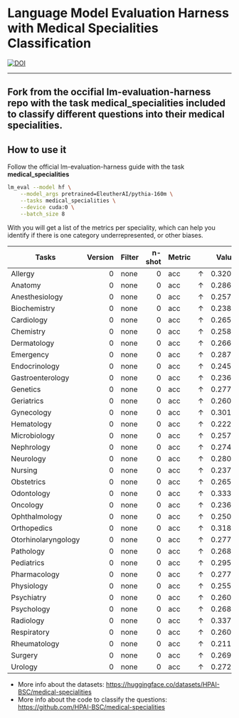 # Language Model Evaluation Harness with Medical Specialities Classification

[![DOI](https://zenodo.org/badge/DOI/10.5281/zenodo.10256836.svg)](https://doi.org/10.5281/zenodo.10256836)

---
Fork from the occifial lm-evaluation-harness repo with the task medical_specialities included to classify different questions into their medical specialities.
---

## How to use it

Follow the official lm-evaluation-harness guide with the task **medical_specialities**

```bash
lm_eval --model hf \
    --model_args pretrained=EleutherAI/pythia-160m \
    --tasks medical_specialities \
    --device cuda:0 \
    --batch_size 8
```

With you will get a list of the metrics per speciality, which can help you identify if there is one category underrepresented, or other biases.

|       Tasks       |Version|Filter|n-shot|Metric|   |Value |   |Stderr|
|-------------------|------:|------|-----:|------|---|-----:|---|-----:|
|Allergy            |      0|none  |     0|acc   |↑  |0.3200|±  |0.0469|
|Anatomy            |      0|none  |     0|acc   |↑  |0.2862|±  |0.0186|
|Anesthesiology     |      0|none  |     0|acc   |↑  |0.2577|±  |0.0344|
|Biochemistry       |      0|none  |     0|acc   |↑  |0.2388|±  |0.0104|
|Cardiology         |      0|none  |     0|acc   |↑  |0.2659|±  |0.0211|
|Chemistry          |      0|none  |     0|acc   |↑  |0.2587|±  |0.0193|
|Dermatology        |      0|none  |     0|acc   |↑  |0.2660|±  |0.0323|
|Emergency          |      0|none  |     0|acc   |↑  |0.2871|±  |0.0319|
|Endocrinology      |      0|none  |     0|acc   |↑  |0.2456|±  |0.0216|
|Gastroenterology   |      0|none  |     0|acc   |↑  |0.2364|±  |0.0207|
|Genetics           |      0|none  |     0|acc   |↑  |0.2776|±  |0.0192|
|Geriatrics         |      0|none  |     0|acc   |↑  |0.2609|±  |0.0532|
|Gynecology         |      0|none  |     0|acc   |↑  |0.3015|±  |0.0395|
|Hematology         |      0|none  |     0|acc   |↑  |0.2220|±  |0.0184|
|Microbiology       |      0|none  |     0|acc   |↑  |0.2576|±  |0.0141|
|Nephrology         |      0|none  |     0|acc   |↑  |0.2747|±  |0.0271|
|Neurology          |      0|none  |     0|acc   |↑  |0.2801|±  |0.0210|
|Nursing            |      0|none  |     0|acc   |↑  |0.2374|±  |0.0303|
|Obstetrics         |      0|none  |     0|acc   |↑  |0.2655|±  |0.0235|
|Odontology         |      0|none  |     0|acc   |↑  |0.3337|±  |0.0149|
|Oncology           |      0|none  |     0|acc   |↑  |0.2367|±  |0.0272|
|Ophthalmology      |      0|none  |     0|acc   |↑  |0.2500|±  |0.0367|
|Orthopedics        |      0|none  |     0|acc   |↑  |0.3180|±  |0.0317|
|Otorhinolaryngology|      0|none  |     0|acc   |↑  |0.2775|±  |0.0310|
|Pathology          |      0|none  |     0|acc   |↑  |0.2680|±  |0.0452|
|Pediatrics         |      0|none  |     0|acc   |↑  |0.2959|±  |0.0267|
|Pharmacology       |      0|none  |     0|acc   |↑  |0.2772|±  |0.0158|
|Physiology         |      0|none  |     0|acc   |↑  |0.2559|±  |0.0254|
|Psychiatry         |      0|none  |     0|acc   |↑  |0.2601|±  |0.0143|
|Psychology         |      0|none  |     0|acc   |↑  |0.2686|±  |0.0202|
|Radiology          |      0|none  |     0|acc   |↑  |0.3371|±  |0.0504|
|Respiratory        |      0|none  |     0|acc   |↑  |0.2600|±  |0.0235|
|Rheumatology       |      0|none  |     0|acc   |↑  |0.2110|±  |0.0393|
|Surgery            |      0|none  |     0|acc   |↑  |0.2697|±  |0.0334|
|Urology            |      0|none  |     0|acc   |↑  |0.2727|±  |0.0427|


* More info about the datasets: https://huggingface.co/datasets/HPAI-BSC/medical-specialities 
* More info about the code to classify the questions: https://github.com/HPAI-BSC/medical-specialities
